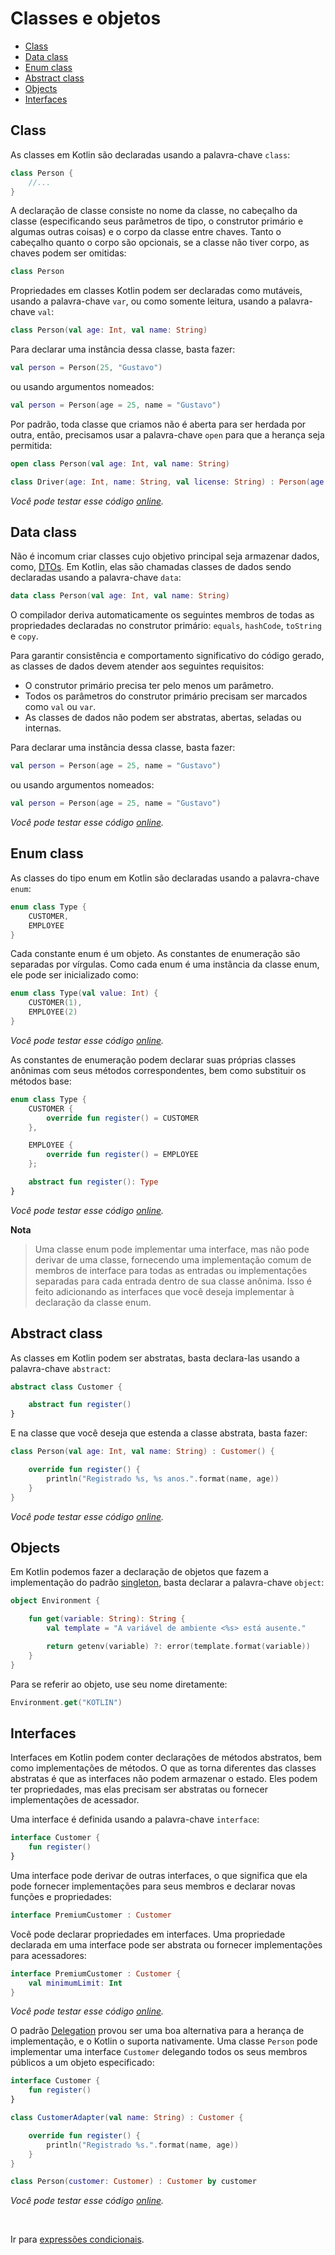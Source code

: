 # Classes e objetos

* [Class](#class)
* [Data class](#data-class)
* [Enum class](#enum-class)
* [Abstract class](#abstract-class)
* [Objects](#objects)
* [Interfaces](#interfaces)

<div id='class'></div> 

## Class

As classes em Kotlin são declaradas usando a palavra-chave `class`:

```kotlin
class Person {
    //...
}
```

A declaração de classe consiste no nome da classe, no cabeçalho da classe (especificando seus parâmetros de tipo, o
construtor primário e algumas outras coisas) e o corpo da classe entre chaves. Tanto o cabeçalho quanto o corpo são
opcionais, se a classe não tiver corpo, as chaves podem ser omitidas:

```kotlin
class Person
```

Propriedades em classes Kotlin podem ser declaradas como mutáveis, usando a palavra-chave `var`,
ou como somente leitura, usando a palavra-chave `val`:

```kotlin
class Person(val age: Int, val name: String)
```

Para declarar uma instância dessa classe, basta fazer:

```kotlin
val person = Person(25, "Gustavo")
```

ou usando argumentos nomeados:

```kotlin
val person = Person(age = 25, name = "Gustavo")
```

Por padrão, toda classe que criamos não é aberta para ser herdada por outra,
então, precisamos usar a palavra-chave `open` para que a herança seja permitida:

```kotlin
open class Person(val age: Int, val name: String)

class Driver(age: Int, name: String, val license: String) : Person(age, name)
```

_Você pode testar esse código [online](https://pl.kotl.in/swgTEKOFu)._

<div id='data-class'></div> 

## Data class

Não é incomum criar classes cujo objetivo principal seja armazenar dados, como,
[DTOs](https://pt.wikipedia.org/wiki/Objeto_de_Transfer%C3%AAncia_de_Dados).
Em Kotlin, elas são chamadas classes de dados sendo declaradas usando a palavra-chave `data`:

```kotlin
data class Person(val age: Int, val name: String)
```

O compilador deriva automaticamente os seguintes membros de todas as propriedades declaradas no construtor primário:
`equals`, `hashCode`, `toString` e `copy`.

Para garantir consistência e comportamento significativo do código gerado, as classes de dados devem atender aos
seguintes requisitos:

- O construtor primário precisa ter pelo menos um parâmetro.
- Todos os parâmetros do construtor primário precisam ser marcados como `val` ou `var`.
- As classes de dados não podem ser abstratas, abertas, seladas ou internas.

Para declarar uma instância dessa classe, basta fazer:

```kotlin
val person = Person(age = 25, name = "Gustavo")
```

ou usando argumentos nomeados:

```kotlin
val person = Person(age = 25, name = "Gustavo")
```

_Você pode testar esse código [online](https://pl.kotl.in/4W4PATUVR)._

<div id='enum-class'></div> 

## Enum class

As classes do tipo enum em Kotlin são declaradas usando a palavra-chave `enum`:

```kotlin
enum class Type {
    CUSTOMER,
    EMPLOYEE
}
```

Cada constante enum é um objeto. As constantes de enumeração são separadas por vírgulas. Como cada enum é uma instância
da classe enum, ele pode ser inicializado como:

```kotlin
enum class Type(val value: Int) {
    CUSTOMER(1),
    EMPLOYEE(2)
}
```

_Você pode testar esse código [online](https://pl.kotl.in/00-YikxBE)._

As constantes de enumeração podem declarar suas próprias classes anônimas com seus métodos correspondentes, bem como
substituir os métodos base:

```kotlin
enum class Type {
    CUSTOMER {
        override fun register() = CUSTOMER
    },

    EMPLOYEE {
        override fun register() = EMPLOYEE
    };

    abstract fun register(): Type
}
```

_Você pode testar esse código [online](https://pl.kotl.in/R8LU2li0v)._

**Nota**
> Uma classe enum pode implementar uma interface, mas não pode derivar de uma classe, fornecendo uma implementação
> comum de membros de interface para todas as entradas ou implementações separadas para cada entrada dentro de sua
> classe anônima. Isso é feito adicionando as interfaces que você deseja implementar à declaração da classe enum.

<div id='abstract-class'></div> 

## Abstract class

As classes em Kotlin podem ser abstratas, basta declara-las usando a palavra-chave `abstract`:

```kotlin
abstract class Customer {

    abstract fun register()
}
```

E na classe que você deseja que estenda a classe abstrata, basta fazer:

```kotlin
class Person(val age: Int, val name: String) : Customer() {

    override fun register() {
        println("Registrado %s, %s anos.".format(name, age))
    }
}
```

_Você pode testar esse código [online](https://pl.kotl.in/E2T0nDAiU)._

<div id='objects'></div> 

## Objects

Em Kotlin podemos fazer a declaração de objetos que fazem a implementação do
padrão [singleton](https://pt.wikipedia.org/wiki/Singleton), basta declarar a palavra-chave `object`:

```kotlin
object Environment {

    fun get(variable: String): String {
        val template = "A variável de ambiente <%s> está ausente."

        return getenv(variable) ?: error(template.format(variable))
    }
}
```

Para se referir ao objeto, use seu nome diretamente:

```kotlin
Environment.get("KOTLIN")
```

<div id='interfaces'></div> 

## Interfaces

Interfaces em Kotlin podem conter declarações de métodos abstratos, bem como implementações de métodos. O que as torna
diferentes das classes abstratas é que as interfaces não podem armazenar o estado. Eles podem ter propriedades, mas elas
precisam ser abstratas ou fornecer implementações de acessador.

Uma interface é definida usando a palavra-chave `interface`:

```kotlin
interface Customer {
    fun register()
}
```

Uma interface pode derivar de outras interfaces, o que significa que ela pode fornecer implementações para seus membros
e declarar novas funções e propriedades:

```kotlin
interface PremiumCustomer : Customer
```

Você pode declarar propriedades em interfaces. Uma propriedade declarada em uma interface pode ser abstrata ou fornecer
implementações para acessadores:

```kotlin
interface PremiumCustomer : Customer {
    val minimumLimit: Int
}
```

_Você pode testar esse código [online](https://pl.kotl.in/XPntbJUUm)._

O padrão [Delegation](https://en.wikipedia.org/wiki/Delegation_pattern) provou ser uma boa alternativa para a herança de
implementação, e o Kotlin o suporta nativamente. Uma classe `Person` pode implementar uma interface `Customer`
delegando todos os seus membros públicos a um
objeto especificado:

```kotlin
interface Customer {
    fun register()
}

class CustomerAdapter(val name: String) : Customer {

    override fun register() {
        println("Registrado %s.".format(name, age))
    }
}

class Person(customer: Customer) : Customer by customer
```

_Você pode testar esse código [online](https://pl.kotl.in/UE_2B6z0E)._

<br>

Ir para [expressões condicionais](EXPRESSIONS.md).
